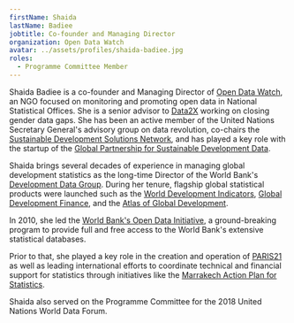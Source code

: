 ```yaml
---
firstName: Shaida
lastName: Badiee
jobtitle: Co-founder and Managing Director
organization: Open Data Watch
avatar: ../assets/profiles/shaida-badiee.jpg
roles:
  - Programme Committee Member
---
```


Shaida Badiee is a co-founder and Managing Director of [Open Data Watch](https://opendatawatch.com/), an NGO focused on monitoring and promoting open data in National Statistical Offices. She is a senior advisor to [Data2X](https://data2x.org) working on closing gender data gaps. She has been an active member of the United Nations Secretary General's advisory group on data revolution, co-chairs the [Sustainable Development Solutions Network](http://unsdsn.org/), and has played a key role with the startup of the [Global Partnership for Sustainable Development Data](http://www.data4sdgs.org/).

Shaida brings several decades of experience in managing global development statistics as the long-time Director of the World Bank's [Development Data Group](https://data.worldbank.org/about). During her tenure, flagship global statistical products were launched such as the [World Development Indicators](http://datatopics.worldbank.org/world-development-indicators/), [Global Development Finance](https://datacatalog.worldbank.org/dataset/international-debt-statistics), and the [Atlas of Global Development](https://openknowledge.worldbank.org/handle/10986/6613).

In 2010, she led the [World Bank's Open Data Initiative](https://data.worldbank.org/), a ground-breaking program to provide full and free access to the World Bank's extensive statistical databases.

Prior to that, she played a key role in the creation and operation of [PARIS21](https://paris21.org/) as well as leading international efforts to coordinate technical and financial support for statistics through initiatives like the [Marrakech Action Plan for Statistics](https://www.worldbank.org/en/data/statistical-capacity-building/marrakech-action-plan-for-statistics).

Shaida also served on the Programme Committee for the 2018 United Nations World Data Forum.
